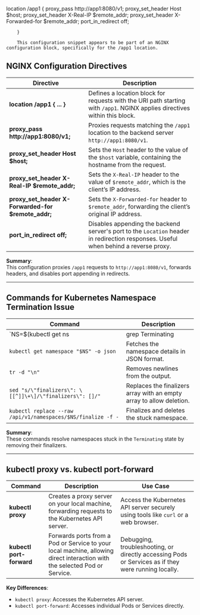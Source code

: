  location /app1 {
            proxy_pass  http://app1:8080/v1;
            proxy_set_header	Host        	$host;
       	    proxy_set_header	X-Real-IP   	$remote_addr;
	    proxy_set_header	X-Forwarded-for $remote_addr;
	    port_in_redirect off;

        }

        This configuration snippet appears to be part of an NGINX configuration block, specifically for the /app1 location.

## NGINX Configuration Directives

| **Directive**                             | **Description**                                                                                  |
|-------------------------------------------|--------------------------------------------------------------------------------------------------|
| **location /app1 { ... }**                | Defines a location block for requests with the URI path starting with `/app1`. NGINX applies directives within this block. |
| **proxy_pass http://app1:8080/v1;**       | Proxies requests matching the `/app1` location to the backend server `http://app1:8080/v1`.      |
| **proxy_set_header Host $host;**          | Sets the `Host` header to the value of the `$host` variable, containing the hostname from the request. |
| **proxy_set_header X-Real-IP $remote_addr;** | Sets the `X-Real-IP` header to the value of `$remote_addr`, which is the client’s IP address.    |
| **proxy_set_header X-Forwarded-for $remote_addr;** | Sets the `X-Forwarded-for` header to `$remote_addr`, forwarding the client’s original IP address. |
| **port_in_redirect off;**                 | Disables appending the backend server's port to the `Location` header in redirection responses. Useful when behind a reverse proxy. |

**Summary**:  
This configuration proxies `/app1` requests to `http://app1:8080/v1`, forwards headers, and disables port appending in redirects.

---

## Commands for Kubernetes Namespace Termination Issue

| **Command** | **Description** |
|-------------|-----------------|
| `NS=$(kubectl get ns | grep Terminating | awk 'NR==1 {print $1}')` | Retrieves the first namespace stuck in the `Terminating` state. |
| `kubectl get namespace "$NS" -o json` | Fetches the namespace details in JSON format. |
| `tr -d "\n"` | Removes newlines from the output. |
| `sed "s/\"finalizers\": \[[^]]\+\]/\"finalizers\": []/"` | Replaces the finalizers array with an empty array to allow deletion. |
| `kubectl replace --raw /api/v1/namespaces/$NS/finalize -f -` | Finalizes and deletes the stuck namespace. |

**Summary**:  
These commands resolve namespaces stuck in the `Terminating` state by removing their finalizers.

---

## kubectl proxy vs. kubectl port-forward

| **Command**         | **Description**                                                                                                   | **Use Case**                                                                                      |
|----------------------|-------------------------------------------------------------------------------------------------------------------|---------------------------------------------------------------------------------------------------|
| **kubectl proxy**    | Creates a proxy server on your local machine, forwarding requests to the Kubernetes API server.                  | Access the Kubernetes API server securely using tools like `curl` or a web browser.              |
| **kubectl port-forward** | Forwards ports from a Pod or Service to your local machine, allowing direct interaction with the selected Pod or Service. | Debugging, troubleshooting, or directly accessing Pods or Services as if they were running locally. |

**Key Differences**:  
- `kubectl proxy`: Accesses the Kubernetes API server.  
- `kubectl port-forward`: Accesses individual Pods or Services directly.
